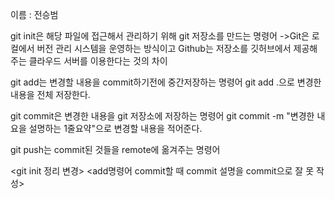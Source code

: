 이름 : 전승범

git init은 해당 파일에 접근해서 관리하기 위해 git 저장소를 만드는 명령어
->Git은 로컬에서 버전 관리 시스템을 운영하는 방식이고 Github는 저장소를 깃허브에서 제공해주는 클라우드 서버를 이용한다는 것의 차이

git add는 변경할 내용을 commit하기전에 중간저장하는 명령어 git add .으로 변경한 내용을 전체 저장한다.

git commit은 변경한 내용을 git 저장소에 저장하는 명령어 git commit -m "변경한 내요을 설명하는 1줄요약"으로 변경할 내용을 적어준다.

git push는 commit된 것들을 remote에 옮겨주는 명령어

<git init 정리 변경>
<add명령어 commit할 때 commit 설명을 commit으로 잘 못 작성>
